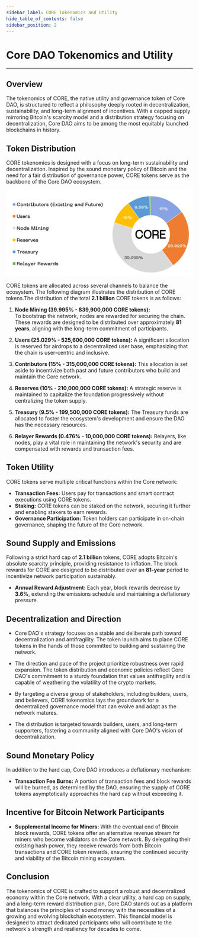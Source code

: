 ```yaml
---
sidebar_label: CORE Tokenomics and Utility
hide_table_of_contents: false
sidebar_position: 2
---
```


# Core DAO Tokenomics and Utility
---

## Overview
The tokenomics of CORE, the native utility and governance token of Core DAO, is structured to reflect a philosophy deeply rooted in decentralization, sustainability, and long-term alignment of incentives. With a capped supply mirroring Bitcoin's scarcity model and a distribution strategy focusing on decentralization, Core DAO aims to be among the most equitably launched blockchains in history.

## Token Distribution
CORE tokenomics is designed with a focus on long-term sustainability and decentralization. Inspired by the sound monetary policy of Bitcoin and the need for a fair distribution of governance power, CORE tokens serve as the backbone of the Core DAO ecosystem. 

![tokenomics](../../../../static/img/tokenomics-distribution.png)

CORE tokens are allocated across several channels to balance the ecosystem. The following diagram illustrates the distribution of CORE tokens.The distribution of the total **2.1 billion** CORE tokens is as follows:

1. **Node Mining (39.995% - 839,900,000 CORE tokens):**  
To bootstrap the network, nodes are rewarded for securing the chain. These rewards are designed to be distributed over approximately **81 years**, aligning with the long-term commitment of participants.

2. **Users (25.029% - 525,600,000 CORE tokens):** A significant allocation is reserved for airdrops to a decentralized user base, emphasizing that the chain is user-centric and inclusive.

3. **Contributors (15% - 315,000,000 CORE tokens):** This allocation is set aside to incentivize both past and future contributors who build and maintain the Core network.

4. **Reserves (10% - 210,000,000 CORE tokens):** A strategic reserve is maintained to capitalize the foundation progressively without centralizing the token supply.

5. **Treasury (9.5% - 199,500,000 CORE tokens):** The Treasury funds are allocated to foster the ecosystem's development and ensure the DAO has the necessary resources.

6. **Relayer Rewards (0.476% - 10,000,000 CORE tokens):** Relayers, like nodes, play a vital role in maintaining the network's security and are compensated with rewards and transaction fees.

## Token Utility

CORE tokens serve multiple critical functions within the Core network:

- **Transaction Fees:** Users pay for transactions and smart contract executions using CORE tokens.
- **Staking:** CORE tokens can be staked on the network, securing it further and enabling stakers to earn rewards.
- **Governance Participation:** Token holders can participate in on-chain governance, shaping the future of the Core network.

## Sound Supply and Emissions

Following a strict hard cap of **2.1 billion** tokens, CORE adopts Bitcoin's absolute scarcity principle, providing resistance to inflation. The block rewards for CORE are designed to be distributed over an **81-year** period to incentivize network participation sustainably.

- **Annual Reward Adjustment:** Each year, block rewards decrease by **3.6%**, extending the emissions schedule and maintaining a deflationary pressure.

## Decentralization and Direction

- Core DAO's strategy focuses on a stable and deliberate path toward decentralization and antifragility. The token launch aims to place CORE tokens in the hands of those committed to building and sustaining the network.

- The direction and pace of the project prioritize robustness over rapid expansion. The token distribution and economic policies reflect Core DAO's commitment to a sturdy foundation that values antifragility and is capable of weathering the volatility of the crypto markets.

- By targeting a diverse group of stakeholders, including builders, users, and believers, CORE tokenomics lays the groundwork for a decentralized governance model that can evolve and adapt as the network matures.

- The distribution is targeted towards builders, users, and long-term supporters, fostering a community aligned with Core DAO's vision of decentralization.

## Sound Monetary Policy

In addition to the hard cap, Core DAO introduces a deflationary mechanism:

- **Transaction Fee Burns:** A portion of transaction fees and block rewards will be burned, as determined by the DAO, ensuring the supply of CORE tokens asymptotically approaches the hard cap without exceeding it.

## Incentive for Bitcoin Network Participants

- **Supplemental Income for Miners:** With the eventual end of Bitcoin block rewards, CORE tokens offer an alternative revenue stream for miners who become validators on the Core network. By delegating their existing hash power, they receive rewards from both Bitcoin transactions and CORE token rewards, ensuring the continued security and viability of the Bitcoin mining ecosystem.

## Conclusion

The tokenomics of CORE is crafted to support a robust and decentralized economy within the Core network. With a clear utility, a hard cap on supply, and a long-term reward distribution plan, Core DAO stands out as a platform that balances the principles of sound money with the necessities of a growing and evolving blockchain ecosystem. This financial model is designed to attract dedicated participants who will contribute to the network's strength and resiliency for decades to come.